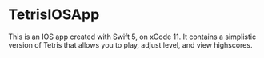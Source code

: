 # TetrisIOSApp
This is an IOS app created with Swift 5, on xCode 11. It contains a simplistic version of Tetris that allows you to play, adjust level, and view highscores.
